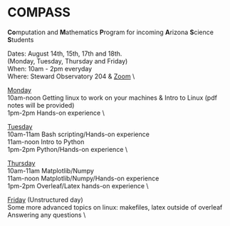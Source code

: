 # COMPASS

**Co**mputation and **M**athematics **P**rogram for incoming **A**rizona **S**cience **S**tudents

Dates: August 14th, 15th, 17th and 18th. \
       (Monday, Tuesday, Thursday and Friday) \
When: 10am - 2pm everyday \
Where: Steward Observatory 204 & [Zoom](https://arizona.zoom.us/w/84892165444?tk=wB5jokvHh-gw1PI-Gaj6AwxzDKVGKkGDCqkXAO4Xzjw.DQMAAAATw_elRBZZNU4xT2E1UlJjMmFlY0NDMUdkenpBAAAAAAAAAAAAAAAAAAAAAAAAAAAAAA) \

<u>Monday</u> \
10am-noon Getting linux to work on your machines & Intro to Linux (pdf notes will be provided) \
1pm-2pm Hands-on experience \

<u>Tuesday</u> \
10am-11am Bash scripting/Hands-on experience \
11am-noon  Intro to Python \
1pm-2pm Python/Hands-on experience \

<u>Thursday</u> \
10am-11am Matplotlib/Numpy \
11am-noon Matplotlib/Numpy/Hands-on experience \
1pm-2pm Overleaf/Latex hands-on experience \

<u>Friday</u> (Unstructured day) \
Some more advanced topics on linux: makefiles, latex outside of overleaf \
Answering any questions \

       
